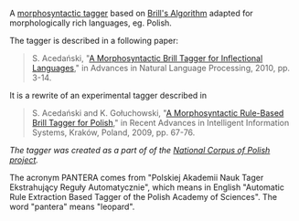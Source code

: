 A [morphosyntactic tagger](http://en.wikipedia.org/wiki/Part-of-speech_tagging) based on [Brill's Algorithm](http://acl.ldc.upenn.edu/H/H92/H92-1022.pdf) adapted for morphologically rich languages, eg. Polish.

The tagger is described in a following paper:
> S. Acedański, "[A Morphosyntactic Brill Tagger for Inflectional Languages](http://ripper.dasie.mimuw.edu.pl/~accek/homepage/wp-content/papercite-data/pdf/ace10.pdf)," in Advances in Natural Language Processing, 2010, pp. 3-14.

It is a rewrite of an experimental tagger described in
> S. Acedański and K. Gołuchowski, "[A Morphosyntactic Rule-Based Brill Tagger for Polish](http://ripper.dasie.mimuw.edu.pl/~accek/homepage/wp-content/papercite-data/pdf/acegol09.pdf)," in Recent Advances in Intelligent Information Systems, Kraków, Poland, 2009, pp. 67-76.

_The tagger was created as a part of of the [National Corpus of Polish project](http://nkjp.pl/index.php?page=0&lang=1)._

The acronym PANTERA comes from "Polskiej Akademii Nauk Tager Ekstrahujący Reguły Automatycznie", which means in English "Automatic Rule Extraction Based Tagger of the Polish Academy of Sciences". The word "pantera" means "leopard".